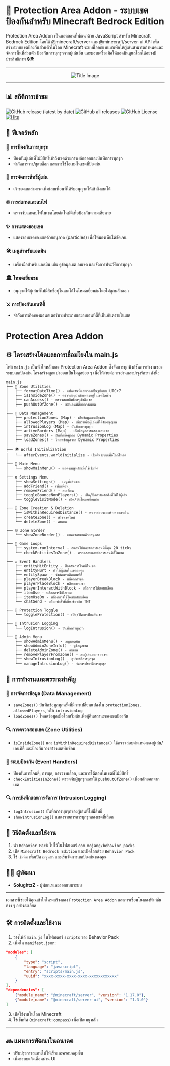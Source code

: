 # 🚧 Protection Area Addon - ระบบเขตป้องกันสำหรับ Minecraft Bedrock Edition

Protection Area Addon เป็นแอดออนที่พัฒนาด้วย JavaScript สำหรับ Minecraft Bedrock Edition โดยใช้ @minecraft/server และ @minecraft/server-ui API เพื่อสร้างระบบเขตป้องกันส่วนตัวในโลก Minecraft ระบบนี้ออกแบบมาเพื่อให้ผู้เล่นสามารถกำหนดและจัดการพื้นที่ส่วนตัว ป้องกันการบุกรุกจากผู้เล่นอื่น และมอบเครื่องมือให้แอดมินดูแลโลกได้อย่างมีประสิทธิภาพ 🔒🌍

---

<p align="center">
    <img src="https://github.com/SolightzZ/Protection-Area-Addon/blob/main/pack_icon.png" alt="Title Image">
</p>

---

## 📊 สถิติการเข้าชม

![GitHub release (latest by date)](https://img.shields.io/github/v/release/SolightzZ/Protection-Area-Addon)
![GitHub all releases](https://img.shields.io/github/downloads/SolightzZ/Protection-Area-Addon/total)
![GitHub License](https://img.shields.io/github/license/SolightzZ/Protection-Area-Addon)
[![Hits](https://hits.seeyoufarm.com/api/count/incr/badge.svg?url=https%3A%2F%2Fgithub.com%2FSolightzZ%2FProtection-Area-Addon&count_bg=%2369D01A&title_bg=%23555555&icon=ello.svg&icon_color=%23E7E7E7&title=hits&edge_flat=false)](https://hits.seeyoufarm.com)

## 📜 ฟีเจอร์หลัก

### 🚫 การป้องกันการบุกรุก

- ป้องกันผู้เล่นที่ไม่มีสิทธิ์เข้าถึงเขตด้วยการผลักออกและบันทึกการบุกรุก
- จำกัดการวาง/ขุดบล็อก และการใช้ไอเทมในเขตที่ป้องกัน

### 👥 การจัดการสิทธิ์ผู้เล่น

- เจ้าของเขตสามารถเพิ่ม/ลบเพื่อนที่ได้รับอนุญาตให้เข้าถึงเขตได้

### 🔥 การสแกนและลบไฟ

- ตรวจจับและลบไฟในเขตโดยอัตโนมัติเพื่อป้องกันความเสียหาย

### ✨ การแสดงขอบเขต

- แสดงขอบเขตของเขตด้วยอนุภาค (particles) เพื่อให้มองเห็นได้ชัดเจน

### 🛠️ เมนูสำหรับแอดมิน

- เครื่องมือสำหรับแอดมิน เช่น ดูข้อมูลเขต ลบเขต และจัดการประวัติการบุกรุก

### 🏛️ โหมดเยี่ยมชม

- อนุญาตให้ผู้เล่นที่ไม่มีสิทธิ์อยู่ในเขตได้ในโหมดเยี่ยมชมโดยไม่ถูกผลักออก

### ⚔️ การป้องกันเอนทิตี้

- จำกัดการเกิดของมอนสเตอร์บางประเภทและลบเอนทิตี้ที่เป็นอันตรายในเขต

# Protection Area Addon

## ⚙️ โครงสร้างโค้ดและการเชื่อมโยงใน main.js

ไฟล์ `main.js` เป็นหัวใจหลักของ Protection Area Addon ซึ่งจัดการทุกฟังก์ชันการทำงานของระบบเขตป้องกัน โครงสร้างถูกแบ่งออกเป็นโมดูลย่อย ๆ เพื่อให้ง่ายต่อการอ่านและบำรุงรักษา ดังนี้:

```
main.js
├── 📍 Zone Utilities
│   ├── formatDateTime() - แปลงวันที่และเวลาเป็นรูปแบบ UTC+7
│   ├── isInsideZone() - ตรวจสอบว่าตำแหน่งอยู่ในเขตใดบ้าง
│   ├── canAccess() - ตรวจสอบสิทธิ์การเข้าถึงเขต
│   ├── pushOutOfZone() - ผลักเอนทิตี้ออกจากเขต
│
├── 💾 Data Management
│   ├── protectionZones (Map) - เก็บข้อมูลเขตป้องกัน
│   ├── allowedPlayers (Map) - เก็บรายชื่อผู้เล่นที่ได้รับอนุญาต
│   ├── intrusionLog (Map) - บันทึกการบุกรุก
│   ├── activeBorders (Map) - เก็บข้อมูลการแสดงขอบเขต
│   ├── saveZones() - บันทึกข้อมูลลง Dynamic Properties
│   ├── loadZones() - โหลดข้อมูลจาก Dynamic Properties
│
├── 🌍 World Initialization
│   └── afterEvents.worldInitialize - เริ่มต้นระบบเมื่อโลกโหลด
│
├── 🧭 Main Menu
│   └── showMainMenu() - แสดงเมนูหลักเมื่อใช้เข็มทิศ
│
├── ⚙️ Settings Menu
│   ├── showSettings() - เมนูตั้งค่าเขต
│   ├── addFriend() - เพิ่มเพื่อน
│   ├── removeFriend() - ลบเพื่อน
│   ├── toggleBounceNonPlayers() - เปิด/ปิดการผลักสิ่งที่ไม่ใช่ผู้เล่น
│   └── toggleVisitMode() - เปิด/ปิดโหมดเยี่ยมชม
│
├── 🏰 Zone Creation & Deletion
│   ├── isWithinRequiredDistance() - ตรวจสอบระยะห่างจากเขตอื่น
│   ├── createZone() - สร้างเขตใหม่
│   └── deleteZone() - ลบเขต
│
├── 🌐 Zone Border
│   └── showZoneBorder() - แสดงขอบเขตด้วยอนุภาค
│
├── 🔄 Game Loops
│   ├── system.runInterval - สแกนไฟและจัดการเอนทิตี้ทุก 20 ticks
│   └── checkEntitiesInZone() - ตรวจสอบและจัดการเอนทิตี้ในเขต
│
├── ⚔️ Event Handlers
│   ├── entityHitEntity - ป้องกันการโจมตีในเขต
│   ├── entityHurt - ทำให้ผู้เล่นในเขตอมตะ
│   ├── entitySpawn - จำกัดการเกิดเอนทิตี้
│   ├── playerBreakBlock - บล็อกการขุด
│   ├── playerPlaceBlock - บล็อกการวาง
│   ├── playerInteractWithBlock - บล็อกการโต้ตอบบล็อก
│   ├── itemUse - บล็อกการใช้ไอเทม
│   ├── itemUseOn - บล็อกการใช้ไอเทมกับบล็อก
│   └── chatSend - บล็อกคำสั่งที่เกี่ยวข้องกับ TNT
│
├── 🔐 Protection Toggle
│   └── toggleProtection() - เปิด/ปิดการป้องกันเขต
│
├── 📜 Intrusion Logging
│   └── logIntrusion() - บันทึกการบุกรุก
│
└── 👑 Admin Menu
    ├── showAdminMenu() - เมนูแอดมิน
    ├── showAdminZoneInfo() - ดูข้อมูลเขต
    ├── deleteAdminZone() - ลบเขต
    ├── removePlayerFromZone() - ลบผู้เล่นออกจากเขต
    ├── showIntrusionLog() - ดูประวัติการบุกรุก
    └── manageIntrusionLog() - จัดการประวัติการบุกรุก
```

## 📝 การทำงานและตรรกะสำคัญ

### 🔄 การจัดการข้อมูล (Data Management)

- `saveZones()` บันทึกข้อมูลทุกครั้งที่มีการเปลี่ยนแปลงใน `protectionZones`, `allowedPlayers`, หรือ `intrusionLog`
- `loadZones()` โหลดข้อมูลเมื่อโลกเริ่มต้นเพื่อกู้คืนสถานะของเขตป้องกัน

### 🔍 การตรวจสอบเขต (Zone Utilities)

- `isInsideZone()` และ `isWithinRequiredDistance()` ใช้ตรวจสอบตำแหน่งของผู้เล่น/เอนทิตี้ และป้องกันการสร้างเขตทับซ้อน

### 🔧 ระบบป้องกัน (Event Handlers)

- ป้องกันการโจมตี, การขุด, การวางบล็อก, และการโต้ตอบในเขตที่ไม่มีสิทธิ์
- `checkEntitiesInZone()` ตรวจจับผู้บุกรุกและใช้ `pushOutOfZone()` เพื่อผลักออกจากเขต

### 🔍 การบันทึกและการจัดการ (Intrusion Logging)

- `logIntrusion()` บันทึกการบุกรุกของผู้เล่นที่ไม่มีสิทธิ์
- `showIntrusionLog()` แสดงรายการการบุกรุกของเขตที่เลือก

## 📌 วิธีติดตั้งและใช้งาน

1. นำ `Behavior Pack` ไปไว้ในโฟลเดอร์ `com.mojang/behavior_packs`
2. เปิด `Minecraft Bedrock Edition` และเปิดโลกด้วย `Behavior Pack`
3. ใช้ `เข็มทิศ` เพื่อเปิด `เมนูหลัก` และเริ่มจัดการเขตป้องกันของคุณ

## 👨‍💻 ผู้พัฒนา

- **SolughtzZ** - ผู้พัฒนาและออกแบบระบบ

---

เอกสารนี้ช่วยให้คุณเข้าใจโครงสร้างของ `Protection Area Addon` และการเชื่อมโยงของฟังก์ชันต่าง ๆ อย่างละเอียด

## 🛠️ การติดตั้งและใช้งาน

1. วางไฟล์ `main.js` ในโฟลเดอร์ `scripts` ของ Behavior Pack
2. เพิ่มใน `manifest.json`:

```json
"modules": [
    {
        "type": "script",
        "language": "javascript",
        "entry": "scripts/main.js",
        "uuid": "xxxx-xxxx-xxxx-xxxx-xxxxxxxxxxxx"
    }
],
"dependencies": [
    {"module_name": "@minecraft/server", "version": "1.17.0"},
    {"module_name": "@minecraft/server-ui", "version": "1.3.0"}
]
```

3. เปิดใช้งานในโลก Minecraft
4. ใช้เข็มทิศ (`minecraft:compass`) เพื่อเปิดเมนูหลัก

---

## 🔜 แผนการพัฒนาในอนาคต

- ปรับปรุงการสแกนไฟให้เร็วและครอบคลุมขึ้น
- เพิ่มระบบแจ้งเตือนผ่าน UI
